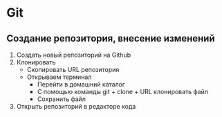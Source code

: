# Git
## Создание репозитория, внесение изменений

1. Создать новый репозиторий на Github
2. Клонировать
	* Скопировать URL репозитория
	* Открываем терминал
		- Перейти в домашний каталог
		- С помощью команды git + clone + URL  клонировать файл
		- Сохранить файл 
3. Открыть репозиторий в редакторе кода